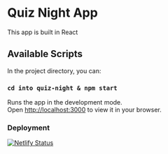 # Quiz Night App

This app is built in React

## Available Scripts

In the project directory, you can:

### `cd into quiz-night & npm start`

Runs the app in the development mode.\
Open [http://localhost:3000](http://localhost:3000) to view it in your browser.

### Deployment 
[![Netlify Status](https://api.netlify.com/api/v1/badges/afad5a6c-6af2-48a7-be8f-e60a2b06708f/deploy-status)](https://app.netlify.com/sites/pete-quiz-night/deploys)

